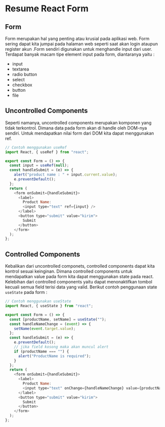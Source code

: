 # Resume React Form

## Form

Form merupakan hal yang penting atau krusial pada aplikasi web. Form sering dapat kita jumpai pada halaman web seperti saat akan login ataupun register akun .Form sendiri digunakan untuk menghandle input dari user. Terdapat banyak macam tipe element input pada form, diantaranya yaitu :

- input
- textarea
- radio button
- select
- checkbox
- button
- file

## Uncontrolled Components

Seperti namanya, uncontrolled components merupakan komponen yang tidak terkontrol. Dimana data pada form akan di handle oleh DOM-nya sendiri. Untuk mendapatkan nilai form dari DOM kita dapat menggunakan ref. 


```javascript
// Contoh menggunakan useRef
import React, { useRef } from "react";

export const Form = () => {
  const input = useRef(null);
  const handleSubmit = (e) => {
    alert("product name : " + input.current.value);
    e.preventDefault();
  };
  return (
    <form onSubmit={handleSubmit}>
      <label>
        Product Name:
        <input type="text" ref={input} />
      </label>
      <button type="submit" value="kirim">
        Submit
      </button>
    </form>
  );
};

```
## Controlled Components
Kebalikan dari uncontrolled componets, controlled components dapat kita kontrol sesuai keinginan. Dimana controlled components untuk mendapatkan value pada form kita dapat menggunakan state pada react. Kelebihan dari controlled components yaitu dapat menonaktifkan tombol kecuali semua field terisi data yang valid. 
Berikut contoh penggunaan state `useState` pada form :
```javascript
// Contoh menggunakan useState
import React, { useState } from "react";

export const Form = () => {
  const [productName, setName] = useState("");
  const handleNameChange = (event) => {
    setName(event.target.value);
  };
  const handleSubmit = (e) => {
    e.preventDefault();
    // jika field kosong maka akan muncul alert
    if (productName === "") {
      alert("ProductName is required");
    }
  };
  return (
    <form onSubmit={handleSubmit}>
      <label>
        Product Name:
        <input type="text" onChange={handleNameChange} value={productName} />
      </label>
      <button type="submit" value="kirim">
        Submit
      </button>
    </form>
  );
};

```
